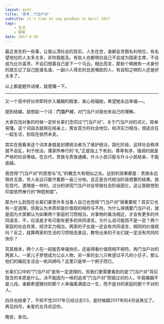 ```yaml
---
layout: post
title: '思考：门当户对'
subtitle: It's time to say goodbye to April 2017 
tags: 
    - 生活
    - 随笔
date: 2017-4-30
---
```


最近发生的一些事，让我认清社会的现实。人生在世，谁都会贪图名利地位，有名望地位的人太多太多，非你我能及。有些人也都明白自己不会成为国家主席，不会成为比尔盖茨，不会幻想着自己是下一个马云。相比而言，那些个稍微有一点身份的就忘记了自己姓谁名谁，一副小人得志的丑恶嘴脸的人，有自知之明的人还是好太多了。

以上都是题外话喽，就感慨一下。

------
又一个高中好伙伴即将步入婚姻的殿堂，衷心祝福她，希望她永远幸福~~。

提到结婚，就想起一个词：**门当户对**，对门当户对我也有自己的理解。

大家在找对象的时候一定听长辈们念叨过“门当户对”。关于门当户对的词义，简单易懂。这个词自古就用在结亲上，男女双方的社会地位，经济实力相当，很适合在一起生活，到现在依然未变。

其实在我看来这个词本身就是封建统治者为了维护统治，固化阶级，这样社会秩序就不会乱，利于统治。儒家所奉行的“礼”正是指上下有别，尊卑有序，强调的就是严格的社会等级。在古代，贵族与贵族通婚，升斗小民只能与升斗小民结亲，不能逾越。

我觉得“门当户对”的思想与“礼”的概念大有相似之处。达到的效果都是：贵族永远锦衣玉食，穷人永远只能守着那一亩三分地。这正是古代统治阶级想要的结果。放在现代，道理是一样的。过分的讲究门当户对会导致社会阶级固化，这让我联想到印度依然奉行的“种姓制度”。

那为什么到现在长辈们甚至许多当事人自己也觉得“门当户对”很重要呢？其实它也有一定道理，但我认为本质却是价值观的相符与不符。为什么择偶要门当户对，就是因为大家都认为如果两个家庭的习惯相当，对事物的看法相近，才会有更多的共同语言，不，应该是才有可能有更多的共同语言。为什么说可能而不是一定？两个家庭的社会背景，经济实力相当，两家的子女就一定会有共同语言，相同的价值观吗？反之，就算两家的生活的习惯相去甚远，教导出来的子女们就一定没有共同的快乐？

究其根本，两个人在一起能否幸福快乐，还是得看价值观相不相符。再门当户对的两家人，一家儿子梦想成为公众人物，另一家的女儿只希望过平凡的小日子，那么他们的婚后生活会一帆风顺吗？这里只是举一个例子而已。

长辈们口中的“门当户对”是有一定道理的，但我们更需要看到的是“门当户对”背后隐含的本质是什么。决不能因为一味的追求“门当户对”而错过对的人，毕竟婚姻不是儿戏。谁都希望跟对的那个人幸福美满度过一生，而不是对的家庭的那个不对的人。

四月也结束了，不知不觉2017年已经过去1/3，是时候跟2017年的4月说再见了。再见四月，亲爱的五月欢迎你。

晚安，各位。